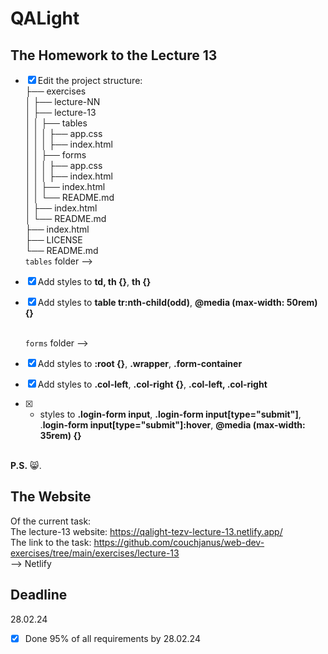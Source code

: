 # QALight
## The Homework to the Lecture 13

- [x] Edit the project structure:<br>
├── exercises<br>
│   ├── lecture-NN<br>
│   ├── lecture-13<br>
│   │   ├── tables<br>
│   │   │      ├── app.css<br>
│   │   │      ├── index.html<br>
│   │   ├── forms<br>
│   │   │      ├── app.css<br>
│   │   │      ├── index.html<br>
│   │   ├── index.html<br>
│   │   └── README.md<br>
│   ├── index.html <br>
│   └── README.md<br>
├── index.html<br>
├── LICENSE<br>
└── README.md<br>
  `tables` folder --> <br>
- [x]  Add styles to **td, th {}**, **th {}**<br>
- [x] Add styles to **table tr:nth-child(odd)**, **@media (max-width: 50rem) {}**
<br><br>

  `forms` folder --> <br>
- [x] Add styles to **:root {}**, **.wrapper**, **.form-container** <br>
- [x] Add styles to  **.col-left**, **.col-right {}**, **.col-left, .col-right**
- [x] + styles to **.login-form input**, **.login-form input[type="submit"]**, .**login-form input[type="submit"]:hover**, **@media (max-width: 35rem) {}**
<br><br>

**P.S.** 😸.

## The Website
Of the current task: <br>
The lecture-13 website: https://qalight-tezv-lecture-13.netlify.app/<br>
The link to the task: https://github.com/couchjanus/web-dev-exercises/tree/main/exercises/lecture-13
<br />
--> Netlify

## Deadline
28.02.24 <br />

- [x] Done 95% of all requirements by 28.02.24